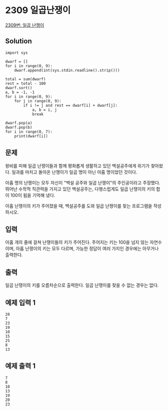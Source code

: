 # 2309 일곱난쟁이

[2309번: 일곱 난쟁이](https://www.acmicpc.net/problem/2309)

## Solution

    import sys
    
    dwarf = []
    for i in range(0, 9):
        dwarf.append(int(sys.stdin.readline().strip()))
    
    total = sum(dwarf)
    rest = total - 100
    dwarf.sort()
    a, b = -1, -1
    for i in range(0, 9):
        for j in range(0, 9):
            if i != j and rest == dwarf[i] + dwarf[j]:
                a, b = i, j
                break
    
    dwarf.pop(a)
    dwarf.pop(b)
    for i in range(0, 7):
        print(dwarf[i])

## 문제

왕비를 피해 일곱 난쟁이들과 함께 평화롭게 생활하고 있던 백설공주에게 위기가 찾아왔다. 일과를 마치고 돌아온 난쟁이가 일곱 명이 아닌 아홉 명이었던 것이다.

아홉 명의 난쟁이는 모두 자신이 "백설 공주와 일곱 난쟁이"의 주인공이라고 주장했다. 뛰어난 수학적 직관력을 가지고 있던 백설공주는, 다행스럽게도 일곱 난쟁이의 키의 합이 100이 됨을 기억해 냈다.

아홉 난쟁이의 키가 주어졌을 때, 백설공주를 도와 일곱 난쟁이를 찾는 프로그램을 작성하시오.

## 입력

아홉 개의 줄에 걸쳐 난쟁이들의 키가 주어진다. 주어지는 키는 100을 넘지 않는 자연수이며, 아홉 난쟁이의 키는 모두 다르며, 가능한 정답이 여러 가지인 경우에는 아무거나 출력한다.

## 출력

일곱 난쟁이의 키를 오름차순으로 출력한다. 일곱 난쟁이를 찾을 수 없는 경우는 없다.

## 예제 입력 1

    20
    7
    23
    19
    10
    15
    25
    8
    13

## 예제 출력 1

    7
    8
    10
    13
    19
    20
    23